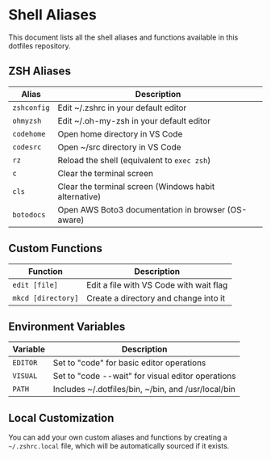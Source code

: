 # Shell Aliases

This document lists all the shell aliases and functions available in this dotfiles repository.

## ZSH Aliases

| Alias | Description |
|-------|-------------|
| `zshconfig` | Edit ~/.zshrc in your default editor |
| `ohmyzsh` | Edit ~/.oh-my-zsh in your default editor |
| `codehome` | Open home directory in VS Code |
| `codesrc` | Open ~/src directory in VS Code |
| `rz` | Reload the shell (equivalent to `exec zsh`) |
| `c` | Clear the terminal screen |
| `cls` | Clear the terminal screen (Windows habit alternative) |
| `botodocs` | Open AWS Boto3 documentation in browser (OS-aware) |

## Custom Functions

| Function | Description |
|----------|-------------|
| `edit [file]` | Edit a file with VS Code with wait flag |
| `mkcd [directory]` | Create a directory and change into it |

## Environment Variables

| Variable | Description |
|----------|-------------|
| `EDITOR` | Set to "code" for basic editor operations |
| `VISUAL` | Set to "code --wait" for visual editor operations |
| `PATH` | Includes ~/.dotfiles/bin, ~/bin, and /usr/local/bin |

## Local Customization

You can add your own custom aliases and functions by creating a `~/.zshrc.local` file, which will be automatically sourced if it exists.